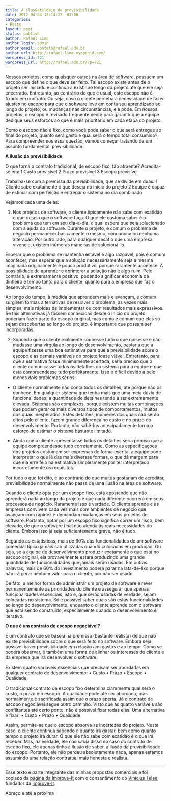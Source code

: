 ```yaml
---
title: A ilus&atilde;o da previsibilidade
date: 2012-04-04 18:14:27 -03:00
categories:
- Posts
layout: post
status: publish
author: Rafael Lima
author_login: admin
author_email: contato@rafael.adm.br
author_url: http://rafael.lima.myopenid.com/
wordpress_id: 721
wordpress_url: http://rafael.adm.br/?p=721
---
```


Nossos projetos, como quaisquer outros na &aacute;rea de software, possuem um escopo que define o que deve ser feito. Tal escopo existe antes de o projeto ser iniciado e continua a existir ao longo do projeto at&eacute; que ele seja encerrado. Entretanto, ao contr&aacute;rio do que &eacute; usual, este escopo n&atilde;o &eacute; fixado em contrato. Ou seja, caso o cliente perceba a necessidade de fazer ajustes no escopo para que o software leve em conta seu aprendizado ao longo do projeto, ou mudan&ccedil;as nas circunst&acirc;ncias, ele pode. Em nossos projetos, o escopo &eacute; revisado freq&uuml;entemente para garantir que a equipe dedique seus esfor&ccedil;os ao que &eacute; mais priorit&aacute;rio em cada etapa do projeto.

Como o escopo n&atilde;o &eacute; fixo, como voc&ecirc; pode saber o que ser&aacute; entregue ao final do projeto, quanto ser&aacute; gasto e qual ser&aacute; o tempo total consumido? Para compreendermos essa quest&atilde;o, vamos come&ccedil;ar tratando de um assunto fundamental: previsibilidade.

<strong>A ilus&atilde;o da previsibilidade</strong>

O que torna o contrato tradicional, de escopo fixo, t&atilde;o atraente? Acredita-se em:
1	Custo previs&iacute;vel
2	Prazo previs&iacute;vel
3	Escopo previs&iacute;vel

Trabalha-se com a premissa da previsibilidade, que se divide em duas:
1	Cliente sabe exatamente o que deseja no in&iacute;cio do projeto
2	Equipe &eacute; capaz de estimar com perfei&ccedil;&atilde;o e entregar o sistema no dia combinado

Vejamos cada uma delas:

1. Nos projetos de software, o cliente tipicamente n&atilde;o sabe com exatid&atilde;o o que deseja que o software fa&ccedil;a. O que ele costuma saber &eacute; o problema que tem em seu dia-a-dia, o qual espera que seja solucionado com a ajuda do software. Durante o projeto, &eacute; comum o problema de neg&oacute;cio permanecer basicamente o mesmo, com pouca ou nenhuma altera&ccedil;&atilde;o. Por outro lado, para qualquer desafio que uma empresa vivencie, existem in&uacute;meras maneiras de solucion&aacute;-lo.

Esperar que o problema se mantenha est&aacute;vel &eacute; algo razo&aacute;vel, pois &eacute; comum acontecer, mas esperar que a solu&ccedil;&atilde;o necessariamente seja a mesma imaginada originalmente &eacute; pouco produtivo, porque raramente acontece. A possibilidade de aprender e aprimorar a solu&ccedil;&atilde;o n&atilde;o &eacute; algo ruim. Pelo contr&aacute;rio, &eacute; extremamente positivo, podendo significar economia de dinheiro e tempo tanto para o cliente, quanto para a empresa que faz o desenvolvimento.

Ao longo do tempo, &agrave; medida que aprendem mais e avan&ccedil;am, &eacute; comum surgirem formas alternativas de resolver o problema, &agrave;s vezes mais simples, mais r&aacute;pidas de implementar ou com resultados mais expressivos. Se tais alternativas j&aacute; fossem conhecidas desde o in&iacute;cio do projeto, poderiam fazer parte do escopo original, mas como &eacute; comum que elas s&oacute; sejam descobertas ao longo do projeto, &eacute; importante que possam ser incorporadas.

2. Supondo que o cliente realmente soubesse tudo o que quisesse e n&atilde;o mudasse uma v&iacute;rgula ao longo do desenvolvimento, bastaria que a equipe fizesse uma boa estimativa para que a previsibilidade sobre o escopo e as demais vari&aacute;veis do projeto fosse vi&aacute;vel. Entretanto, para que a estimativa fosse minimamente acertada, seria preciso que o cliente comunicasse todos os detalhes do sistema para a equipe e que esta compreendesse tudo perfeitamente. Isso &eacute; dif&iacute;cil devido a pelo menos dois problemas s&eacute;rios:

* O cliente normalmente n&atilde;o conta todos os detalhes, at&eacute; porque n&atilde;o os conhece. Em qualquer sistema que tenha mais que uma meia d&uacute;zia de funcionalidades, a quantidade de detalhes tende a ser extremamente elevada. Sistemas s&atilde;o complexos, porque existem muitas combina&ccedil;oes que podem gerar os mais diversos tipos de comportamentos, muitos dos quais inesperados. Estes detalhes, in&uacute;meros dos quais n&atilde;o ser&atilde;o ditos pelo cliente, fazem grande diferen&ccedil;a no custo e no prazo do desenvolvimento. Portanto, n&atilde;o sab&ecirc;-los antecipadamente torna o esfor&ccedil;o de estimar o sistema bastante limitado.

* Ainda que o cliente apresentasse todos os detalhes seria preciso que a equipe compreendesse tudo corretamente. Como as especifica&ccedil;oes dos projetos costumam ser expressas de forma escrita, a equipe pode interpretar o que l&ecirc; das mais diversas formas, o que d&aacute; margem para que ela erre feio na estimativa simplesmente por ter interpretado incorretamente os requisitos.

Por tudo o que foi dito, e ao contr&aacute;rio do que muitos gostariam de acreditar, previsibilidade normalmente n&atilde;o passa de uma ilus&atilde;o na &aacute;rea de software.

Quando o cliente opta por um escopo fixo, est&aacute; apostando que n&atilde;o aprender&aacute; nada ao longo do projeto e que nada diferente ocorrer&aacute; em seus processos de neg&oacute;cio. Raramente isso &eacute; verdade. O cliente aprende e as empresas convivem cada vez mais com ambientes de neg&oacute;cio que avan&ccedil;am com rapidez e demandam mudan&ccedil;as em seus projetos de software. Portanto, optar por um escopo fixo significa correr um risco, bem elevado, de que o software final n&atilde;o atenda &agrave;s reais necessidades do cliente. Embora isso j&aacute; seja suficientemente grave, n&atilde;o &eacute; tudo.

Segundo as estat&iacute;sticas, mais de 60% das funcionalidades de um software comercial t&iacute;pico jamais s&atilde;o utilizadas quando colocadas em produ&ccedil;&atilde;o. Ou seja, se a equipe de desenvolvimento produzir exatamente o que est&aacute; no escopo original, ela provavelmente estar&aacute; produzindo uma grande quantidade de funcionalidades que jamais ser&atilde;o usadas. Em outras palavras, mais de 60% do investimento poder&aacute; parar na lata-de-lixo porque n&atilde;o ir&aacute; gerar nenhum valor para o cliente, por n&atilde;o ser usado.

De fato, a melhor forma de administrar um projeto de software &eacute; rever permanentemente as prioridades do cliente e assegurar que apenas funcionalidades essenciais, isto &eacute;, que ser&atilde;o usadas de verdade, sejam colocadas no sistema. S&oacute; &eacute; poss&iacute;vel saber quais s&atilde;o estas funcionalidades ao longo do desenvolvimento, enquanto o cliente aprende com o software que est&aacute; sendo constru&iacute;do, especialmente quando o desenvolvimento &eacute; iterativo.

<strong>O que &eacute; um contrato de escopo negoci&aacute;vel?</strong>

&Eacute; um contrato que se baseia na premissa (bastante realista) de que n&atilde;o existe previsibilidade sobre o que ser&aacute; feito no software. Embora seja poss&iacute;vel haver previsibilidade em rela&ccedil;&atilde;o aos gastos e ao tempo. Como se poder&aacute; observar, &eacute; tamb&eacute;m uma forma de alinhar os interesses do cliente e da empresa que ir&aacute; desenvolver o software.

Existem quatro vari&aacute;veis essenciais que precisam ser abordadas em qualquer contrato de desenvolvimento:
&bull; Custo
&bull; Prazo
&bull; Escopo
&bull; Qualidade

O tradicional contrato de escopo fixo determina claramente qual ser&aacute; o custo, o prazo e o escopo. A qualidade pode at&eacute; ser abordada, mas normalmente &eacute; sacrificada assim que o prazo aperta. J&aacute; o contrato de escopo negoci&aacute;vel segue outro caminho. Visto que as quatro vari&aacute;veis s&atilde;o conflitantes at&eacute; certo ponto, n&atilde;o &eacute; poss&iacute;vel fixar todas elas. Uma alternativa &eacute; fixar:
&bull; Custo
&bull; Prazo
&bull; Qualidade

Assim, permite-se que o escopo absorva as incertezas do projeto. Neste caso, o cliente continua sabendo o quanto ir&aacute; gastar, bem como quanto tempo o projeto ir&aacute; durar. O que ele n&atilde;o sabe com exatid&atilde;o &eacute; o que ir&aacute; receber. Mas, na verdade, ele n&atilde;o sabia disso no caso do contrato de escopo fixo, ele apenas tinha a ilus&atilde;o de saber, a ilus&atilde;o da previsibilidade do escopo. Portanto, ele n&atilde;o perdeu absolutamente nada, apenas estamos assumindo uma rela&ccedil;&atilde;o contratual mais honesta e realista.

***

Esse texto &eacute; parte integrante das minhas propostas comerciais e foi copiado da <a href="http://improveit.com.br/xp/praticas/contrato">p&aacute;gina da Improve-It</a> com o consentimento do <a href="http://viniciusteles.com/about/pagina/home">Vin&iacute;cius Teles</a>, fundador da <a href="http://improveit.com.br/">Improve-It</a>.

Abra&ccedil;o e at&eacute; a pr&oacute;xima

